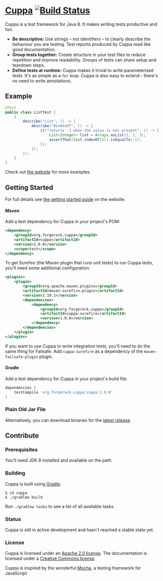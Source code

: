 # [Cuppa](https://cuppa-framework.github.io/cuppa/) [![Build Status](https://travis-ci.org/cuppa-framework/cuppa.svg?branch=master)](https://travis-ci.org/cuppa-framework/cuppa)

Cuppa is a test framework for Java 8. It makes writing tests productive and fun.

 * **Be descriptive:** Use strings – not identifiers – to clearly describe the behaviour you are testing. Test reports
 produced by Cuppa read like good documentation.
 * **Group tests together:** Create structure in your test files to reduce repetition and improve readability. Groups of
 tests can share setup and teardown steps.
 * **Define tests at runtime:** Cuppa makes it trivial to write parameterised tests. It's as simple as a <code>for</code> loop.
 Cuppa is also easy to extend - there's no need to write annotations.

## Example

```java
@Test
public class ListTest {
    {
        describe("List", () -> {
            describe("#indexOf", () -> {
                it("returns -1 when the value is not present", () -> {
                    List<Integer> list = Arrays.asList(1, 2, 3);
                    assertThat(list.indexOf(5)).isEqualTo(-1);
                });
            });
        });
    }
}
```

Check out [the website](https://cuppa-framework.github.io/cuppa/) for more examples.

## Getting Started

For full details see [the getting started guide](https://cuppa-framework.github.io/cuppa/docs/getting-started) on the
website.

#### Maven

Add a test dependency for Cuppa in your project's POM:

```xml
<dependency>
    <groupId>org.forgerock.cuppa</groupId>
    <artifactId>cuppa</artifactId>
    <version>1.0.0</version>
    <scope>test</scope>
</dependency>
```

To get Surefire (the Maven plugin that runs unit tests) to run Cuppa tests, you'll need some additional configuration:

```xml
<plugins>
    <plugin>
        <groupId>org.apache.maven.plugins</groupId>
        <artifactId>maven-surefire-plugin</artifactId>
        <version>2.19.1</version>
        <dependencies>
            <dependency>
                <groupId>org.forgerock.cuppa</groupId>
                <artifactId>cuppa-surefire</artifactId>
                <version>1.0.0</version>
            </dependency>
        </dependencies>
    </plugin>
</plugins>
```

If you want to use Cuppa to write integration tests, you'll need to do the same thing for Failsafe.
Add `cuppa-surefire` as a dependency of the `maven-failsafe-plugin` plugin.

#### Gradle

Add a test dependency for Cuppa in your project's build file:

```groovy
dependencies {
    testCompile 'org.forgerock.cuppa:cuppa:1.0.0'
}
```

### Plain Old Jar File

Alternatively, you can download binaries for the
[latest release](https://github.com/cuppa-framework/cuppa/releases/latest).

## Contribute

### Prerequisites

You'll need JDK 8 installed and available on the path.

### Building

Cuppa is built using [Gradle](https://gradle.org/):

```shell
$ cd cuppa
$ ./gradlew build
```

Run `./gradlew tasks` to see a list of all available tasks.

### Status

Cuppa is still in active development and hasn't reached a stable state yet.

### License

Cuppa is licensed under an [Apache 2.0 license](./LICENSE). The documentation is licensed under a
[Creative Commons license](./LICENSE-docs).

Cuppa is inspired by the wonderful <a href="https://mochajs.org">Mocha</a>, a testing framework for JavaScript.
